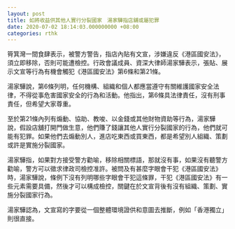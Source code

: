 ```yaml
---
layout: post
title: 如將收益供其他人實行分裂國家　湯家驊指店舖或屬犯罪
date: 2020-07-02 18:14:03.000000000 +08:00
categories: rthk
---
```


筲箕灣一間食肆表示，被警方警告，指店內貼有文宣，涉嫌違反《港區國安法》，須立即移除，否則可能遭檢控。行政會議成員、資深大律師湯家驊表示，張貼、展示文宣等行為有機會觸犯《港區國安法》第6條和第21條。

湯家驊說，第6條列明，任何機構、組織和個人都應當遵守有關維護國家安全法律，不得從事危害國家安全的行為和活動。他指出，第6條具法律責任，沒有刑事責任，但希望大家尊重。

至於第21條內列有煽動、協助、教唆、以金錢或其他財物資助等行為，湯家驊說，假設店舖打開門做生意，他們賺了錢讓其他人實行分裂國家的行為，他們就可能有犯罪。如果他們去煽動別人，進店吃東西或買東西，都是希望別人組織、策劃或許是實施分裂國家。

湯家驊指，如果對方接受警方勸喻，移除相關標語，那就沒有事，如果沒有聽警方勸喻，警方可以徵求律政司檢控准許。被問及有甚麼字眼會干犯《港區國安法》時，湯家驊說，條例下沒有列明哪些字眼會干犯這條罪，干犯《港區國安法》有一些元素需要具備，然後才可以構成檢控，關鍵在於文宣背後有沒有組織、策劃、實施分裂國家行為。

湯家驊認為，文宣寫的字要從一個整體環境證供和意圖去推斷，例如「香港獨立」則很直接。
